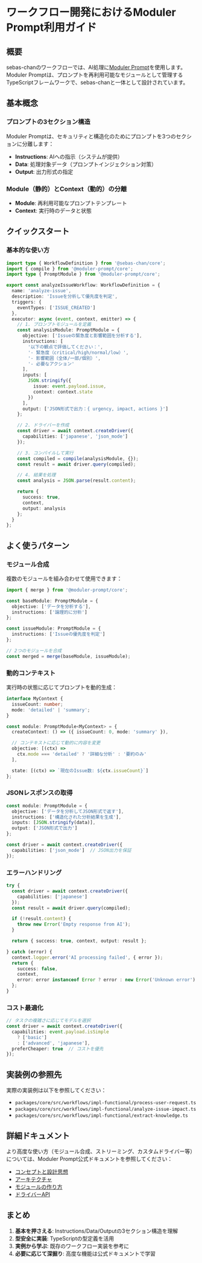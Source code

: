 # ワークフロー開発におけるModuler Prompt利用ガイド

## 概要

sebas-chanのワークフローでは、AI処理に[Moduler Prompt](https://github.com/otolab/moduler-prompt)を使用します。Moduler Promptは、プロンプトを再利用可能なモジュールとして管理するTypeScriptフレームワークで、sebas-chanと一体として設計されています。

## 基本概念

### プロンプトの3セクション構造
Moduler Promptは、セキュリティと構造化のためにプロンプトを3つのセクションに分離します：

- **Instructions**: AIへの指示（システムが提供）
- **Data**: 処理対象データ（プロンプトインジェクション対策）
- **Output**: 出力形式の指定

### Module（静的）とContext（動的）の分離
- **Module**: 再利用可能なプロンプトテンプレート
- **Context**: 実行時のデータと状態

## クイックスタート

### 基本的な使い方

```typescript
import type { WorkflowDefinition } from '@sebas-chan/core';
import { compile } from '@moduler-prompt/core';
import type { PromptModule } from '@moduler-prompt/core';

export const analyzeIssueWorkflow: WorkflowDefinition = {
  name: 'analyze-issue',
  description: 'Issueを分析して優先度を判定',
  triggers: {
    eventTypes: ['ISSUE_CREATED']
  },
  executor: async (event, context, emitter) => {
    // 1. プロンプトモジュールを定義
    const analysisModule: PromptModule = {
      objective: ['Issueの緊急度と影響範囲を分析する'],
      instructions: [
        '以下の観点で評価してください：',
        '- 緊急度（critical/high/normal/low）',
        '- 影響範囲（全体/一部/個別）',
        '- 必要なアクション'
      ],
      inputs: [
        JSON.stringify({
          issue: event.payload.issue,
          context: context.state
        })
      ],
      output: ['JSON形式で出力：{ urgency, impact, actions }']
    };

    // 2. ドライバーを作成
    const driver = await context.createDriver({
      capabilities: ['japanese', 'json_mode']
    });

    // 3. コンパイルして実行
    const compiled = compile(analysisModule, {});
    const result = await driver.query(compiled);

    // 4. 結果を処理
    const analysis = JSON.parse(result.content);

    return {
      success: true,
      context,
      output: analysis
    };
  }
};
```

## よく使うパターン

### モジュール合成

複数のモジュールを組み合わせて使用できます：

```typescript
import { merge } from '@moduler-prompt/core';

const baseModule: PromptModule = {
  objective: ['データを分析する'],
  instructions: ['論理的に分析']
};

const issueModule: PromptModule = {
  instructions: ['Issueの優先度を判定']
};

// 2つのモジュールを合成
const merged = merge(baseModule, issueModule);
```

### 動的コンテキスト

実行時の状態に応じてプロンプトを動的生成：

```typescript
interface MyContext {
  issueCount: number;
  mode: 'detailed' | 'summary';
}

const module: PromptModule<MyContext> = {
  createContext: () => ({ issueCount: 0, mode: 'summary' }),

  // コンテキストに応じて動的に内容を変更
  objective: [(ctx) =>
    ctx.mode === 'detailed' ? '詳細な分析' : '要約のみ'
  ],

  state: [(ctx) => `現在のIssue数: ${ctx.issueCount}`]
};
```

### JSONレスポンスの取得

```typescript
const module: PromptModule = {
  objective: ['データを分析してJSON形式で返す'],
  instructions: ['構造化された分析結果を生成'],
  inputs: [JSON.stringify(data)],
  output: ['JSON形式で出力']
};

const driver = await context.createDriver({
  capabilities: ['json_mode']  // JSON出力を保証
});
```

### エラーハンドリング

```typescript
try {
  const driver = await context.createDriver({
    capabilities: ['japanese']
  });
  const result = await driver.query(compiled);

  if (!result.content) {
    throw new Error('Empty response from AI');
  }

  return { success: true, context, output: result };

} catch (error) {
  context.logger.error('AI processing failed', { error });
  return {
    success: false,
    context,
    error: error instanceof Error ? error : new Error('Unknown error')
  };
}
```

### コスト最適化

```typescript
// タスクの複雑さに応じてモデルを選択
const driver = await context.createDriver({
  capabilities: event.payload.isSimple
    ? ['basic']
    : ['advanced', 'japanese'],
  preferCheaper: true  // コストを優先
});
```

## 実装例の参照先

実際の実装例は以下を参照してください：

- `packages/core/src/workflows/impl-functional/process-user-request.ts`
- `packages/core/src/workflows/impl-functional/analyze-issue-impact.ts`
- `packages/core/src/workflows/impl-functional/extract-knowledge.ts`

## 詳細ドキュメント

より高度な使い方（モジュール合成、ストリーミング、カスタムドライバー等）については、Moduler Prompt公式ドキュメントを参照してください：

- [コンセプトと設計思想](https://github.com/otolab/moduler-prompt/blob/main/docs/CONCEPTS.md)
- [アーキテクチャ](https://github.com/otolab/moduler-prompt/blob/main/docs/ARCHITECTURE.md)
- [モジュールの作り方](https://github.com/otolab/moduler-prompt/blob/main/docs/CREATING_MODULES.md)
- [ドライバーAPI](https://github.com/otolab/moduler-prompt/blob/main/docs/DRIVER_API.md)

## まとめ

1. **基本を押さえる**: Instructions/Data/Outputの3セクション構造を理解
2. **型安全に実装**: TypeScriptの型定義を活用
3. **実例から学ぶ**: 既存のワークフロー実装を参考に
4. **必要に応じて深掘り**: 高度な機能は公式ドキュメントで学習